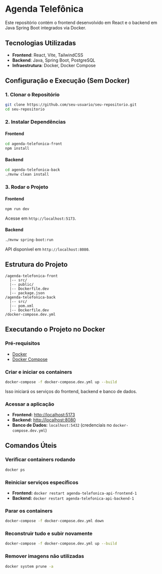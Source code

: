 # Agenda Telefônica

Este repositório contém o frontend desenvolvido em React e o backend em Java Spring Boot integrados via Docker.

## Tecnologias Utilizadas

- **Frontend**: React, Vite, TailwindCSS
- **Backend**: Java, Spring Boot, PostgreSQL
- **Infraestrutura**: Docker, Docker Compose

## Configuração e Execução (Sem Docker)

### 1. Clonar o Repositório

```sh
git clone https://github.com/seu-usuario/seu-repositorio.git
cd seu-repositorio
```

### 2. Instalar Dependências

#### Frontend

```sh
cd agenda-telefonica-front
npm install
```

#### Backend

```sh
cd agenda-telefonica-back
./mvnw clean install
```

### 3. Rodar o Projeto

#### Frontend

```sh
npm run dev
```

Acesse em `http://localhost:5173`.

#### Backend

```sh
./mvnw spring-boot:run
```

API disponível em `http://localhost:8080`.

## Estrutura do Projeto

```
/agenda-telefonica-front
  |-- src/
  |-- public/
  |-- Dockerfile.dev
  |-- package.json
/agenda-telefonica-back
  |-- src/
  |-- pom.xml
  |-- Dockerfile.dev
/docker-compose.dev.yml
```

## Executando o Projeto no Docker

### Pré-requisitos

- [Docker](https://www.docker.com/get-started)
- [Docker Compose](https://docs.docker.com/compose/install/)

### Criar e iniciar os containers

```sh
docker-compose -f docker-compose.dev.yml up --build
```

Isso iniciará os serviços do frontend, backend e banco de dados.

### Acessar a aplicação

- **Frontend:** [http://localhost:5173](http://localhost:5173)
- **Backend:** [http://localhost:8080](http://localhost:8080)
- **Banco de Dados:** `localhost:5432` (credenciais no `docker-compose.dev.yml`)

## Comandos Úteis

### Verificar containers rodando

```sh
docker ps
```

### Reiniciar serviços específicos

- **Frontend:** `docker restart agenda-telefonica-api-frontend-1`
- **Backend:** `docker restart agenda-telefonica-api-backend-1`

### Parar os containers

```sh
docker-compose -f docker-compose.dev.yml down
```

### Reconstruir tudo e subir novamente

```sh
docker-compose -f docker-compose.dev.yml up --build
```

### Remover imagens não utilizadas

```sh
docker system prune -a
```
